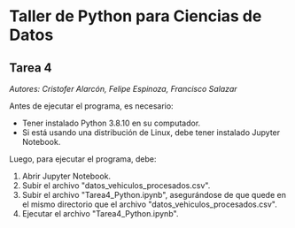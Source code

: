 # Taller de Python para Ciencias de Datos

## Tarea 4

*Autores: Cristofer Alarcón, Felipe Espinoza, Francisco Salazar*

Antes de ejecutar el programa, es necesario:
- Tener instalado Python 3.8.10 en su computador.
- Si está usando una distribución de Linux, debe tener instalado Jupyter Notebook.

Luego, para ejecutar el programa, debe:
1. Abrir Jupyter Notebook.
2. Subir el archivo "datos_vehiculos_procesados.csv".
3. Subir el archivo "Tarea4_Python.ipynb", asegurándose de que quede en el mismo directorio que el archivo "datos_vehiculos_procesados.csv".
4. Ejecutar el archivo "Tarea4_Python.ipynb".
